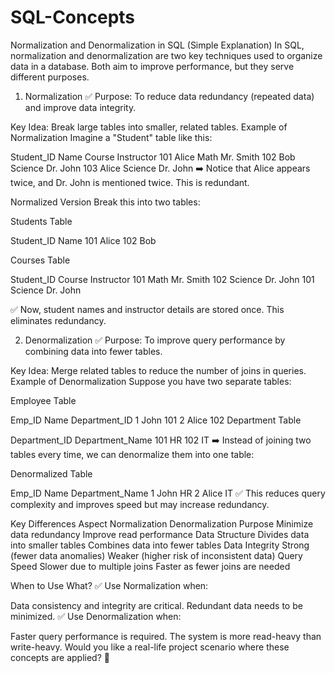 # SQL-Concepts

Normalization and Denormalization in SQL (Simple Explanation)
In SQL, normalization and denormalization are two key techniques used to organize data in a database. Both aim to improve performance, but they serve different purposes.

1. Normalization
✅ Purpose: To reduce data redundancy (repeated data) and improve data integrity.

Key Idea: Break large tables into smaller, related tables.
Example of Normalization
Imagine a "Student" table like this:

Student_ID	Name	Course	Instructor
101	Alice	Math	Mr. Smith
102	Bob	Science	Dr. John
103	Alice	Science	Dr. John
➡️ Notice that Alice appears twice, and Dr. John is mentioned twice. This is redundant.

Normalized Version
Break this into two tables:

Students Table

Student_ID	Name
101	Alice
102	Bob

Courses Table

Student_ID	Course	Instructor
101	Math	Mr. Smith
102	Science	Dr. John
101	Science	Dr. John

✅ Now, student names and instructor details are stored once. This eliminates redundancy.

2. Denormalization
✅ Purpose: To improve query performance by combining data into fewer tables.

Key Idea: Merge related tables to reduce the number of joins in queries.
Example of Denormalization
Suppose you have two separate tables:

Employee Table

Emp_ID	Name	Department_ID
1	John	101
2	Alice	102
Department Table

Department_ID	Department_Name
101	HR
102	IT
➡️ Instead of joining two tables every time, we can denormalize them into one table:

Denormalized Table

Emp_ID	Name	Department_Name
1	John	HR
2	Alice	IT
✅ This reduces query complexity and improves speed but may increase redundancy.

Key Differences
Aspect	Normalization	Denormalization
Purpose	Minimize data redundancy	Improve read performance
Data Structure	Divides data into smaller tables	Combines data into fewer tables
Data Integrity	Strong (fewer data anomalies)	Weaker (higher risk of inconsistent data)
Query Speed	Slower due to multiple joins	Faster as fewer joins are needed

When to Use What?
✅ Use Normalization when:

Data consistency and integrity are critical.
Redundant data needs to be minimized.
✅ Use Denormalization when:

Faster query performance is required.
The system is more read-heavy than write-heavy.
Would you like a real-life project scenario where these concepts are applied? 🚀
